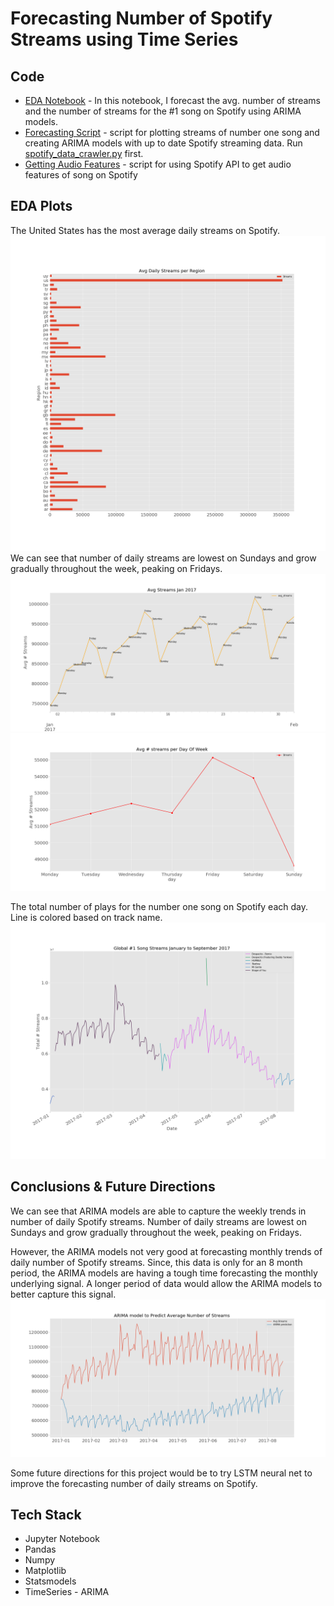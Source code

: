 # Forecasting Number of Spotify Streams using Time Series

## Code
* [EDA Notebook](https://github.com/maxgrossenbacher/kaggle_spotify/blob/master/src/Spotify_Time_Series.ipynb) - In this notebook, I forecast the avg. number of streams and the number of streams for the #1 song on Spotify using ARIMA models.
* [Forecasting Script](https://github.com/maxgrossenbacher/Forecasting_daily_spotify_streams/blob/master/src/spotify_timeseries.py) - script for plotting streams of number one song and creating ARIMA models with up to date Spotify streaming data. Run [spotify_data_crawler.py](https://github.com/maxgrossenbacher/Forecasting_daily_spotify_streams/blob/master/src/spotify_data_crawler.py) first.
* [Getting Audio Features](https://github.com/maxgrossenbacher/kaggle_spotify/blob/master/src/spotify_data_collection.py) - script for using Spotify API to get audio features of song on Spotify  

## EDA Plots
The United States has the most average daily streams on Spotify.
![alt_text](images/Avg_Daily_Streams_per_Region.png)
We can see that number of daily streams are lowest on Sundays and grow gradually throughout the week, peaking on Fridays.
![alt_text](images/Avg_Streaming_Jan_2017.png)
![alt_text](images/Avg_Streaming_Day_of_Week.png)

The total number of plays for the number one song on Spotify each day. Line is colored based on track name.  
![alt_text](images/Global_%231_Song_Streams_January_to_September_2017.png)

## Conclusions & Future Directions
We can see that ARIMA models are able to capture the weekly trends in number of daily Spotify streams. Number of daily streams are lowest on Sundays and grow gradually throughout the week, peaking on Fridays.

However, the ARIMA models not very good at forecasting monthly trends of daily number of Spotify streams. Since, this data is only for an 8 month period, the ARIMA models are having a tough time forecasting the monthly underlying signal. A longer period of data would allow the ARIMA models to better capture this signal.  
![alt_text](images/ARIMA_model_to_Predict_Average_Number_of_Streams.png)

Some future directions for this project would be to try LSTM neural net to improve the forecasting number of daily streams on Spotify.

## Tech Stack
* Jupyter Notebook
* Pandas
* Numpy
* Matplotlib
* Statsmodels
* TimeSeries - ARIMA
